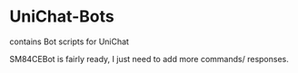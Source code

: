 # UniChat-Bots

contains Bot scripts for UniChat

SM84CEBot is fairly ready, I just need to add more commands/ responses.
